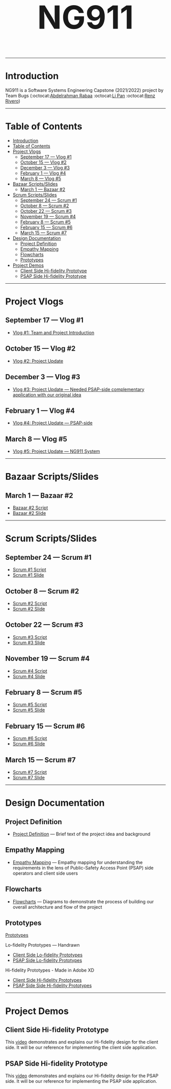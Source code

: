 <h1 align="center" style="font-size:100px" >
  NG911
</h1>

---

# Introduction
NG911 is a Software Systems Engineering Capstone (2021/2022) project by Team Bugs (:octocat:[Abdelrahman Rabaa](https://github.com/Rabaa-basha) :octocat:[Li Pan](https://github.com/panli200) :octocat:[Renz Rivero](https://github.com/renzrivero))

---

# Table of Contents
- [Introduction](#introduction)
- [Table of Contents](#table-of-contents)
- [Project Vlogs](#project-vlogs)
  - [September 17 — Vlog #1](#september-17--vlog-1)
  - [October 15 — Vlog #2](#october-15--vlog-2)
  - [December 3 — Vlog #3](#december-3--vlog-3)
  - [February 1 — Vlog #4](#february-1--vlog-4)
  - [March 8 — Vlog #5](#march-8--vlog-5)
- [Bazaar Scripts/Slides](#bazaar-scriptsslides)
  - [March 1 — Bazaar #2](#march-1--bazaar-2)
- [Scrum Scripts/Slides](#scrum-scriptsslides)
  - [September 24 — Scrum #1](#september-24--scrum-1)
  - [October 8 — Scrum #2](#october-8--scrum-2)
  - [October 22 — Scrum #3](#october-22--scrum-3)
  - [November 19 — Scrum #4](#november-19--scrum-4)
  - [February 8 — Scrum #5](#february-8--scrum-5)
  - [February 15 — Scrum #6](#february-15--scrum-6)
  - [March 15 — Scrum #7](#march-15--scrum-7)
- [Design Documentation](#design-documentation)
  - [Project  Definition](#project--definition)
  - [Empathy Mapping](#empathy-mapping)
  - [Flowcharts](#flowcharts)
  - [Prototypes](#prototypes)
- [Project Demos](#project-demos)
  - [Client Side Hi-fidelity Prototype](#client-side-hi-fidelity-prototype)
  - [PSAP Side Hi-fidelity Prototype](#psap-side-hi-fidelity-prototype)

---

# Project Vlogs
## September 17 — Vlog #1
- [Vlog #1: Team and Project Introduction](https://youtu.be/ziVtzf-9uPU)
## October 15 — Vlog #2
- [Vlog #2: Project Update](https://youtu.be/kcOifqv1obA)
## December 3 — Vlog #3
- [Vlog #3: Project Update — Needed PSAP-side complementary application with our original idea](https://youtu.be/2lo1vUUzE8Y)
## February 1 — Vlog #4
- [Vlog #4: Project Update — PSAP-side](https://youtu.be/V186NkOB2oY)
## March 8 — Vlog #5
- [Vlog #5: Project Update — NG911 System](https://youtu.be/th1kwh1v-o0)

---

# Bazaar Scripts/Slides
## March 1 — Bazaar #2
- [Bazaar #2 Script](https://github.com/panli200/NG911/blob/main/Presentations/Bazaar/Capstone-Bazaar%232-Script.pdf)
- [Bazaar #2 Slide](https://github.com/panli200/NG911/blob/main/Presentations/Bazaar/Capstone-Bazaar%232-Slide.pdf)

---

# Scrum Scripts/Slides
## September 24 — Scrum #1
- [Scrum #1 Script](https://github.com/panli200/NG911/blob/main/Presentations/Scrums/Scrum-Scripts/Scrum%231-Script.pdf)
- [Scrum #1 Slide](https://github.com/panli200/NG911/blob/main/Presentations/Scrums/Scrum-Slides/Capstone-Scrum%231-Slide.pdf)
## October 8 — Scrum #2
- [Scrum #2 Script](https://github.com/panli200/NG911/blob/main/Presentations/Scrums/Scrum-Scripts/Scrum%232-Script.pdf)
- [Scrum #2 Slide](https://github.com/panli200/NG911/blob/main/Presentations/Scrums/Scrum-Slides/Capstone-Scrum%232-Slide.pdf)
## October 22 — Scrum #3
- [Scrum #3 Script](https://github.com/panli200/NG911/blob/main/Presentations/Scrums/Scrum-Scripts/Scrum%233-Script.pdf)
- [Scrum #3 Slide](https://github.com/panli200/NG911/blob/main/Presentations/Scrums/Scrum-Slides/Capstone-Scrum%233-Slide.pdf)
## November 19 — Scrum #4
- [Scrum #4 Script](https://github.com/panli200/NG911/blob/main/Presentations/Scrums/Scrum-Scripts/Scrum%234-Script.pdf)
- [Scrum #4 Slide](https://github.com/panli200/NG911/blob/main/Presentations/Scrums/Scrum-Slides/Capstone-Scrum%234-Slide.pdf)
## February 8 — Scrum #5
- [Scrum #5 Script](https://github.com/panli200/NG911/blob/main/Presentations/Scrums/Scrum-Scripts/Scrum%235-Script.pdf)
- [Scrum #5 Slide](https://github.com/panli200/NG911/blob/main/Presentations/Scrums/Scrum-Slides/Capstone-Scrum%235-Slide.pdf)
## February 15 — Scrum #6
- [Scrum #6 Script](https://github.com/panli200/NG911/blob/main/Presentations/Scrums/Scrum-Scripts/Scrum%236-Script.pdf)
- [Scrum #6 Slide](https://github.com/panli200/NG911/blob/main/Presentations/Scrums/Scrum-Slides/Capstone-Scrum%236-Slide.pdf)
## March 15 — Scrum #7
- [Scrum #7 Script](https://github.com/panli200/NG911/blob/main/Presentations/Scrums/Scrum-Scripts/Scrum%237-Script.pdf)
- [Scrum #7 Slide](https://github.com/panli200/NG911/blob/main/Presentations/Scrums/Scrum-Slides/Capstone-Scrum%237-Slide.pdf)

---

# Design Documentation
## Project  Definition
- [Project Definition](https://github.com/panli200/NG911/tree/main/Documentation/Project-Definition) — Brief text of the project idea and background

## Empathy Mapping
- [Empathy Mapping](https://github.com/panli200/NG911/tree/main/Documentation/Empathy-Maps) — Empathy mapping for understanding the requirements in the lens of Public-Safety Access Point (PSAP) side operators and client side users

## Flowcharts
- [Flowcharts](https://github.com/panli200/NG911/tree/main/Documentation/Flowcharts) — Diagrams to demonstrate the process of building our overall architecture and flow of the project

## Prototypes
[Prototypes](https://github.com/panli200/NG911/tree/main/Documentation/Design-Prototypes)

Lo-fidelity Prototypes — Handrawn
- [Client Side Lo-fidelity Prototypes](https://github.com/panli200/NG911/tree/main/Documentation/Design-Prototypes/User-Client-Side/Lofi-Prototypes)
- [PSAP Side Lo-fidelity Prototypes](https://github.com/panli200/NG911/tree/main/Documentation/Design-Prototypes/PSAP-Admin-Side/Lofi-Prototypes)

Hi-fidelity Prototypes - Made in Adobe XD
- [Client Side Hi-fidelity Prototypes](https://github.com/panli200/NG911/tree/main/Documentation/Design-Prototypes/User-Client-Side/Hifi-Prototypes)
- [PSAP Side Side Hi-fidelity Prototypes](https://github.com/panli200/NG911/tree/main/Documentation/Design-Prototypes/PSAP-Admin-Side/HiFi-Prototypes)

---
  
# Project Demos

## Client Side Hi-fidelity Prototype
This [video](https://drive.google.com/file/d/1QpDGlHGbElFlKYlJ61Bs_GObXn-j4FUU/view?usp=sharing) demonstrates and explains our Hi-fidelity design for the client side. It will be our reference for implementing the client side application.

## PSAP Side Hi-fidelity Prototype
This [video](https://drive.google.com/file/d/1XkkQXJtban5dI-80QY2J30C3lRvdlfQs/view?usp=sharing) demonstrates and explains our Hi-fidelity design for the PSAP side. It will be our reference for implementing the PSAP side application.
